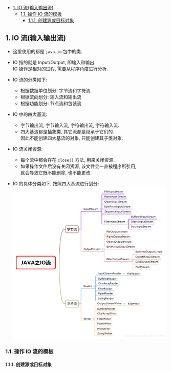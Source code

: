 <!-- TOC -->

- [1. IO 流(输入输出流)](#1-io-流输入输出流)
  - [1.1. 操作 IO 流的模板](#11-操作-io-流的模板)
    - [1.1.1. 创建源或目标对象](#111-创建源或目标对象)

<!-- /TOC -->

## 1. IO 流(输入输出流)
- 这里使用的都是 `java.io` 包中的类.

- IO 指的就是 Input/Output, 即输入和输出.  
  IO 操作是相对的过程, 需要从程序角度进行分析.

- IO 流的分类如下:
  - 根据数据单位划分: 字节流和字符流
  - 根据流向划分: 输入流和输出流
  - 根据功能划分: 节点流和包装流  

- IO 中的四大基流:  
  - 字节输出流, 字节输入流, 字符输出流, 字符输入流.  
  - 四大基流都是抽象类, 其它流都是继承于它们的.  
    因此不能创建四大基流的对象, 只能创建其子类对象.  

- IO 流关闭资源:  
  - 每个流中都会存在 `close()` 方法, 用来关闭资源.
  - 如果操作文件后没有关闭资源, 该文件会一直被程序所引用,  
    就会导致它既不能删除, 也不能更改.


- IO 的具体分类如下, 按照四大基流进行划分:  
  ![pic](../99.images/2021-01-29-11-06-49.png)

### 1.1. 操作 IO 流的模板

#### 1.1.1. 创建源或目标对象  
